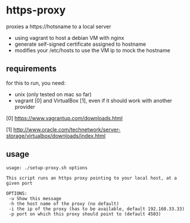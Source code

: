 # https-proxy
proxies a https://hotsname to a local server
- using vagrant to host a debian VM with nginx
- generate self-signed certificate assigned to hostname
- modifies your /etc/hosts to use the VM ip to mock the hostname

## requirements
for this to run, you need: 
- unix (only tested on mac so far)
- vagrant [0] and VirtualBox [1], even if it should work with another provider

[0] https://www.vagrantup.com/downloads.html

[1] http://www.oracle.com/technetwork/server-storage/virtualbox/downloads/index.html

## usage
```
usage: ./setup-proxy.sh options

This script runs an https proxy pointing to your local host, at a given port

OPTIONS:
 -u Show this message
 -h the host name of the proxy (no default)
 -i the ip of the proxy (has to be available, default 192.168.33.33)
 -p port on which this proxy should point to (default 4503)
```

